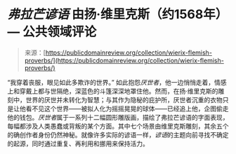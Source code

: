 <!--yml

category: 未分类

date: 2024-05-27 15:03:15

-->

# *弗拉芒谚语* 由扬·维里克斯（约1568年）— 公共领域评论

> 来源：[https://publicdomainreview.org/collection/wierix-flemish-proverbs/](https://publicdomainreview.org/collection/wierix-flemish-proverbs/)

[](#p-0-0)

“我穿着丧服，眼见如此多欺诈的世界。” 如此抱怨*厌世者*，他一边悄悄走着，情感上和穿戴上都与世隔绝，深蓝色的斗篷深深地罩住他。然而，在扬·维里克斯的雕刻中，世界的厌世并未转化为智慧；与其作为隐秘的庇护所，厌世者沉重的衣物只是让他看不见这个世界——被拟人化为摇摇晃晃的球体——已经追上他，企图偷走他的钱包。*厌世者*属于一系列十二幅圆形雕版画，描绘了弗拉芒谚语的字面表现，每幅都涉及人类愚蠢或背叛的某个方面。其中七个场景由维里克斯雕刻，其余五个的确创作者身份仍然神秘。就像许多实际的谚语一样，*谚语*的主题向前寻找不确定的起源，同时通过重复、再利用和挪用来保持活力。
